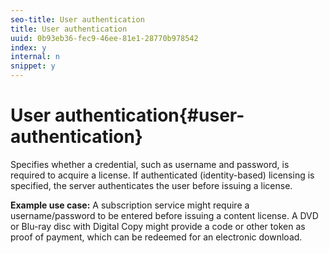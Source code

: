 ```yaml
---
seo-title: User authentication
title: User authentication
uuid: 0b93eb36-fec9-46ee-81e1-28770b978542
index: y
internal: n
snippet: y
---
```


# User authentication{#user-authentication}

Specifies whether a credential, such as username and password, is required to acquire a license. If authenticated (identity-based) licensing is specified, the server authenticates the user before issuing a license.

**Example use case:** A subscription service might require a username/password to be entered before issuing a content license. A DVD or Blu-ray disc with Digital Copy might provide a code or other token as proof of payment, which can be redeemed for an electronic download. 
